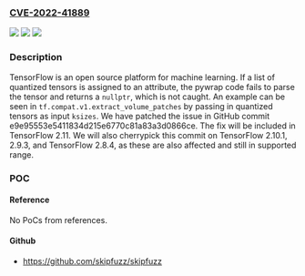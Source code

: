 ### [CVE-2022-41889](https://cve.mitre.org/cgi-bin/cvename.cgi?name=CVE-2022-41889)
![](https://img.shields.io/static/v1?label=Product&message=tensorflow&color=blue)
![](https://img.shields.io/static/v1?label=Version&message=n%2Fa&color=blue)
![](https://img.shields.io/static/v1?label=Vulnerability&message=CWE-476%3A%20NULL%20Pointer%20Dereference&color=brighgreen)

### Description

TensorFlow is an open source platform for machine learning. If a list of quantized tensors is assigned to an attribute, the pywrap code fails to parse the tensor and returns a `nullptr`, which is not caught. An example can be seen in `tf.compat.v1.extract_volume_patches` by passing in quantized tensors as input `ksizes`. We have patched the issue in GitHub commit e9e95553e5411834d215e6770c81a83a3d0866ce. The fix will be included in TensorFlow 2.11. We will also cherrypick this commit on TensorFlow 2.10.1, 2.9.3, and TensorFlow 2.8.4, as these are also affected and still in supported range.

### POC

#### Reference
No PoCs from references.

#### Github
- https://github.com/skipfuzz/skipfuzz

